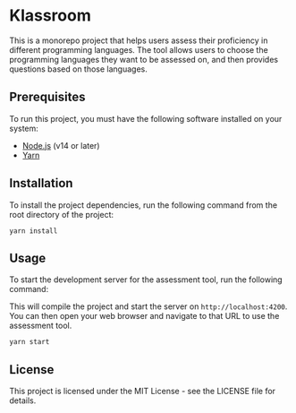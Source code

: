 # Klassroom

This is a monorepo project that helps users assess their proficiency in different programming languages. The tool allows users to choose the programming languages they want to be assessed on, and then provides questions based on those languages.

## Prerequisites

To run this project, you must have the following software installed on your system:

- [Node.js](https://nodejs.org/) (v14 or later)
- [Yarn](https://yarnpkg.com/)

## Installation

To install the project dependencies, run the following command from the root directory of the project:

`yarn install`


## Usage

To start the development server for the assessment tool, run the following command:

This will compile the project and start the server on `http://localhost:4200`. You can then open your web browser and navigate to that URL to use the assessment tool.

`yarn start`

## License

This project is licensed under the MIT License - see the LICENSE file for details.
